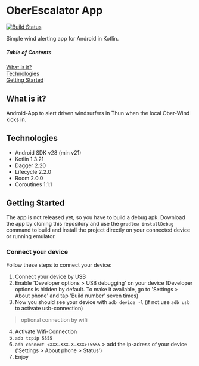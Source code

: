 # OberEscalator App

[![Build Status](https://travis-ci.com/StephGit/OberEscalator.svg?branch=master)](https://travis-ci.com/StephGit/OberEscalator)

Simple wind alerting app for Android in Kotlin.

##### Table of Contents
[What is it?](#what-is-it)<br>
[Technologies](#technologies)<br>
[Getting Started](#getting-started)<br>


## What is it?

Android-App to alert driven windsurfers in Thun when the local Ober-Wind kicks in.


## Technologies

- Android SDK v28 (min v21)
- Kotlin 1.3.21
- Dagger 2.20 
- Lifecycle 2.2.0
- Room 2.0.0
- Coroutines 1.1.1

## Getting Started

The app is not released yet, so you have to build a debug apk. 
Download the app by cloning this repository and use the `gradlew installDebug` command to build and install the project directly on your connected device or running emulator.

### Connect your device 

Follow these steps to connect your device:

1. Connect your device by USB
2. Enable 'Developer options > USB debugging' on your device (Developer options is hidden by default. To make it available, go to 'Settings > About phone' and tap 'Build number' seven times)
3. Now you should see your device with `adb device -l` (if not use `adb usb` to activate usb-connection)
> optional connection by wifi
4. Activate Wifi-Connection
5. `adb tcpip 5555`
6. `adb connect <XXX.XXX.X.XXX>:5555` > add the ip-adress of your device ('Settings > About phone > Status')
7. Enjoy
